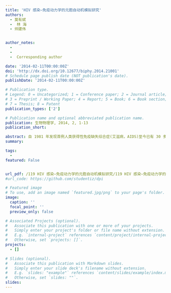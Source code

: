 ```yaml
---
title: 'HIV 感染–免疫动力学的元胞自动机模拟研究'
authors:
  - 莫有斌
  -  林 海
  - 帅建伟


author_notes:  
  -      
  -  
  -  Corresponding author

date: '2014-02-11T00:00:00Z'
doi: 'http://dx.doi.org/10.12677/biphy.2014.21001'
# Schedule page publish date (NOT publication's date).
publishDate: '2014-02-11T00:00:00Z'

# Publication type.
# Legend: 0 = Uncategorized; 1 = Conference paper; 2 = Journal article;
# 3 = Preprint / Working Paper; 4 = Report; 5 = Book; 6 = Book section;
# 7 = Thesis; 8 = Patent
publication_types: ['2']

# Publication name and optional abbreviated publication name.
publication: 生物物理学, 2014, 2, 1-13
publication_short: 

abstract: 自 1981 年发现首例人类获得性免疫缺失综合症(艾滋病，AIDS)至今已有 30 多年，然而人们至今未能找到治疗这种危及人类生命健康的可怕疾病的方法。建立正确的艾滋病病毒 HIV 与免疫系统相互作用数学模型，有助于发现 HIV 的感染机理，帮助我们找到治疗 AIDS 的方法。在这篇报告中，我们综述了利用元胞自动机模型来揭示 HIV 与免疫系统相互作用的研究，包括模拟 HIV 感染后病人出现三个典型的特征期(急性期、潜伏期和 AIDS 发病期)的动力学过程，以及对应的药物治疗理论研究。
summary: 

tags:
  - 
featured: False


url_pdf: /119 HIV 感染–免疫动力学的元胞自动机模拟研究/119 HIV 感染–免疫动力学的元胞自动机模拟研究.pdf
#url_code: https://github.com/studentiz/dpi

# Featured image
# To use, add an image named `featured.jpg/png` to your page's folder.
image:
  caption: ''
  focal_point: ''
  preview_only: false

# Associated Projects (optional).
#   Associate this publication with one or more of your projects.
#   Simply enter your project's folder or file name without extension.
#   E.g. `internal-project` references `content/project/internal-project/index.md`.
#   Otherwise, set `projects: []`.
projects:
  - []

# Slides (optional).
#   Associate this publication with Markdown slides.
#   Simply enter your slide deck's filename without extension.
#   E.g. `slides: "example"` references `content/slides/example/index.md`.
#   Otherwise, set `slides: ""`.
slides:
---
```



